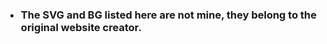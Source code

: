 <h3><ul><li>The SVG and BG listed here are not mine, they belong to the original website creator.</li></ul></h3>
